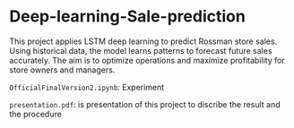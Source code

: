 # Deep-learning-Sale-prediction
This project applies LSTM deep learning to predict Rossman store sales. Using historical data, the model learns patterns to forecast future sales accurately. The aim is to optimize operations and maximize profitability for store owners and managers.

`OfficialFinalVersion2.ipynb`: Experiment

`presentation.pdf`: is presentation of this project to discribe the result and the procedure

